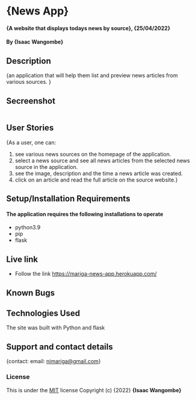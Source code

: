 # {News App}
#### {A website that displays todays news by source}, {25/04/2022}
#### By **{Isaac Wangombe}**
## Description
{an application that will help them list and preview news articles from various sources.
}

## Secreenshot

<img src = "">

## User Stories 
{As a user, one can:
1. see various news sources on the homepage of the application.
2. select a news source and see all news articles from the selected news source in the application.
3. see the image, description and the time a news article was created.
4. click on an article and read the full article on the source website.}



## Setup/Installation Requirements

#### The application requires the following installations to operate 
* python3.9
* pip
* flask

## Live link
* Follow the link https://mariga-news-app.herokuapp.com/
## Known Bugs

## Technologies Used
The site was built with Python and flask
## Support and contact details
{contact: email: nimariga@gmail.com}
### License
This is under the [MIT](licence) license
Copyright (c) {2022} **{Isaac Wangombe}**
